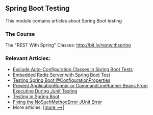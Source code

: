 ## Spring Boot Testing

This module contains articles about Spring Boot testing

### The Course

The "REST With Spring" Classes: http://bit.ly/restwithspring

### Relevant Articles:

- [Exclude Auto-Configuration Classes in Spring Boot Tests](https://www.baeldung.com/spring-boot-exclude-auto-configuration-test)
- [Embedded Redis Server with Spring Boot Test](https://www.baeldung.com/spring-embedded-redis)
- [Testing Spring Boot @ConfigurationProperties](https://www.baeldung.com/spring-boot-testing-configurationproperties)
- [Prevent ApplicationRunner or CommandLineRunner Beans From Executing During Junit Testing](https://www.baeldung.com/spring-junit-prevent-runner-beans-testing-execution)
- [Testing in Spring Boot](https://www.baeldung.com/spring-boot-testing)
- [Fixing the NoSuchMethodError JUnit Error](https://www.baeldung.com/junit-nosuchmethoderror)
- More articles: [[more -->]](../spring-boot-testing-2)
